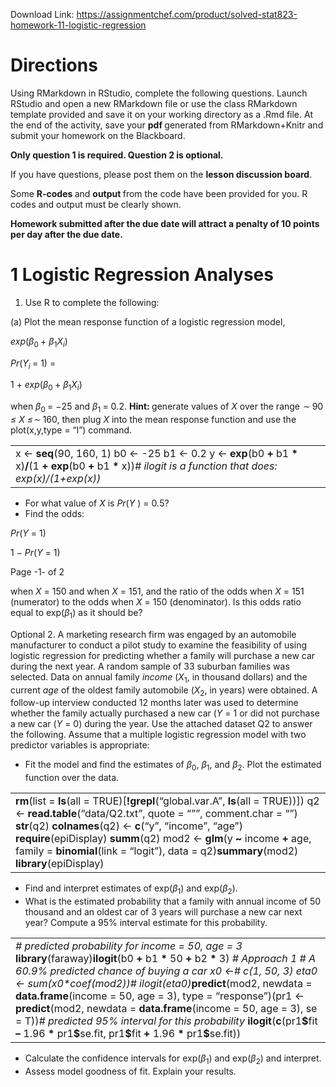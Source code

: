 Download Link: https://assignmentchef.com/product/solved-stat823-homework-11-logistic-regression
<br>



<h1>Directions</h1>

Using RMarkdown in RStudio, complete the following questions. Launch RStudio and open a new RMarkdown file or use the class RMarkdown template provided and save it on your working directory as a .Rmd file. At the end of the activity, save your <strong>pdf </strong>generated from RMarkdown+Knitr and submit your homework on the Blackboard.

<strong>Only question 1 is required. Question 2 is optional.</strong>

If you have questions, please post them on the <strong>lesson discussion board</strong>.

Some <strong>R-codes </strong>and <strong>output </strong>from the code have been provided for you. R codes and output must be clearly shown.

<strong>Homework submitted after the due date will attract a penalty of </strong><strong>10 points per day after the due date.</strong>

<h1>1           Logistic Regression Analyses</h1>

<ol>

 <li>Use R to complete the following:</li>

</ol>

(a) Plot the mean response function of a logistic regression model,

<em>exp</em>(<em>β</em><sub>0 </sub>+ <em>β</em><sub>1</sub><em>X<sub>i</sub></em>)

<em>Pr</em>(<em>Y<sub>i </sub></em>= 1) =

1 + <em>exp</em>(<em>β</em><sub>0 </sub>+ <em>β</em><sub>1</sub><em>X<sub>i</sub></em>)

when <em>β</em><sub>0 </sub>= <em>−</em>25 and <em>β</em><sub>1 </sub>= 0<em>.</em>2. <strong>Hint: </strong>generate values of <em>X </em>over the range <em>∼ </em>90 <em>≤ X ≤∼ </em>160, then plug <em>X </em>into the mean response function and use the plot(x,y,type = “l”) command.

<table width="670">

 <tbody>

  <tr>

   <td width="670">x &lt;- <strong>seq</strong>(90, 160, 1) b0 &lt;- -25 b1 &lt;- 0.2 y &lt;- <strong>exp</strong>(b0 <strong>+ </strong>b1 <strong>* </strong>x)<strong>/</strong>(1 <strong>+ </strong><strong>exp</strong>(b0 <strong>+ </strong>b1 <strong>* </strong>x))<em># ilogit is a function that does: exp(x)/(1+exp(x))</em></td>

  </tr>

 </tbody>

</table>

<ul>

 <li>For what value of <em>X </em>is <em>Pr</em>(<em>Y </em>) = 0<em>.</em>5?</li>

 <li>Find the odds:</li>

</ul>

<em>Pr</em>(<em>Y </em>= 1)

1 <em>− Pr</em>(<em>Y </em>= 1)

Page -1- of 2

when <em>X </em>= 150 and when <em>X </em>= 151, and the ratio of the odds when <em>X </em>= 151 (numerator) to the odds when <em>X </em>= 150 (denominator). Is this odds ratio equal to exp(<em>β</em><sub>1</sub>) as it should be?

Optional 2. A marketing research firm was engaged by an automobile manufacturer to conduct a pilot study to examine the feasibility of using logistic regression for predicting whether a family will purchase a new car during the next year. A random sample of 33 suburban families was selected. Data on annual family <em>income </em>(<em>X</em><sub>1</sub>, in thousand dollars) and the current <em>age </em>of the oldest family automobile (<em>X</em><sub>2</sub>, in years) were obtained. A follow-up interview conducted 12 months later was used to determine whether the family actually purchased a new car (<em>Y </em>= 1 or did not purchase a new car (<em>Y </em>= 0) during the year. Use the attached dataset Q2 to answer the following. Assume that a multiple logistic regression model with two predictor variables is appropriate:

<ul>

 <li>Fit the model and find the estimates of <em>β</em><sub>0</sub>, <em>β</em><sub>1</sub>, and <em>β</em><sub>2</sub>. Plot the estimated function over the data.</li>

</ul>

<table width="670">

 <tbody>

  <tr>

   <td width="670"><strong>rm</strong>(list = <strong>ls</strong>(all = TRUE)[<strong>!</strong><strong>grepl</strong>(“global.var.A”, <strong>ls</strong>(all = TRUE))]) q2 &lt;- <strong>read.table</strong>(“data/Q2.txt”, quote = “””, comment.char = “”) <strong>str</strong>(q2) <strong>colnames</strong>(q2) &lt;- <strong>c</strong>(“y”, “income”, “age”) <strong>require</strong>(epiDisplay) <strong>summ</strong>(q2) mod2 &lt;- <strong>glm</strong>(y <strong>~ </strong>income <strong>+ </strong>age, family = <strong>binomial</strong>(link = “logit”), data = q2)<strong>summary</strong>(mod2) <strong>library</strong>(epiDisplay)</td>

  </tr>

 </tbody>

</table>

<ul>

 <li>Find and interpret estimates of exp(<em>β</em><sub>1</sub>) and exp(<em>β</em><sub>2</sub>).</li>

 <li>What is the estimated probability that a family with annual income of 50 thousand and an oldest car of 3 years will purchase a new car next year? Compute a 95% interval estimate for this probability.</li>

</ul>

<table width="670">

 <tbody>

  <tr>

   <td width="670"><em># predicted probability for income = 50, age = 3 </em><strong>library</strong>(faraway)<strong>ilogit</strong>(b0 <strong>+ </strong>b1 <strong>* </strong>50 <strong>+ </strong>b2 <strong>* </strong>3) <em># Approach 1 # A 60.9% predicted chance of buying a car x0 &lt;-</em><em># c(1, 50, 3) eta0 &lt;- sum(x0*coef(mod2))</em><em># ilogit(eta0)</em><strong>predict</strong>(mod2, newdata = <strong>data.frame</strong>(income = 50, age = 3), type = “response”)(pr1 &lt;- <strong>predict</strong>(mod2, newdata = <strong>data.frame</strong>(income = 50, age = 3), se = T))<em># predicted 95% interval for this probability </em><strong>ilogit</strong>(<strong>c</strong>(pr1<strong>$</strong>fit <strong>– </strong>1.96 <strong>* </strong>pr1<strong>$</strong>se.fit, pr1<strong>$</strong>fit <strong>+ </strong>1.96 <strong>* </strong>pr1<strong>$</strong>se.fit))</td>

  </tr>

 </tbody>

</table>

<ul>

 <li>Calculate the confidence intervals for exp(<em>β</em><sub>1</sub>) and exp(<em>β</em><sub>2</sub>) and interpret.</li>

 <li>Assess model goodness of fit. Explain your results.</li>

</ul>